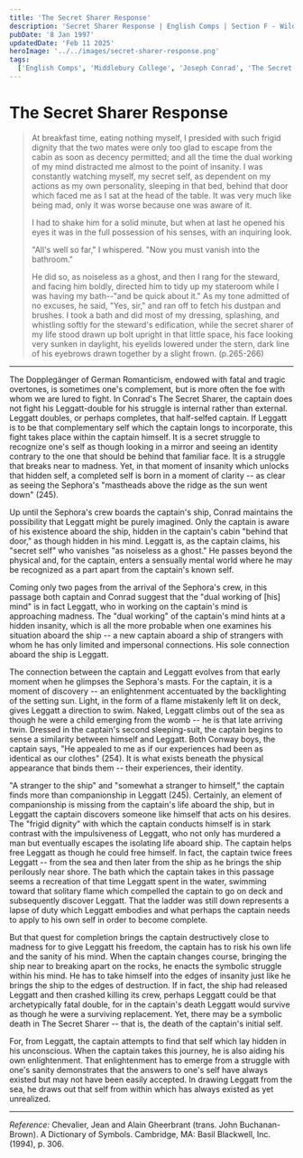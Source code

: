 ```yaml
---
title: 'The Secret Sharer Response'
description: 'Secret Sharer Response | English Comps | Section F - Wilders | 8 January 1997'
pubDate: '8 Jan 1997'
updatedDate: 'Feb 11 2025'
heroImage: '../../images/secret-sharer-response.png'
tags:
  ['English Comps', 'Middlebury College', 'Joseph Conrad', 'The Secret Sharer']
---
```


# The Secret Sharer Response

> At breakfast time, eating nothing myself, I presided with such frigid dignity that the two mates were only too glad to escape from the cabin as soon as decency permitted; and all the time the dual working of my mind distracted me almost to the point of insanity. I was constantly watching myself, my secret self, as dependent on my actions as my own personality, sleeping in that bed, behind that door which faced me as I sat at the head of the table. It was very much like being mad, only it was worse because one was aware of it.
>
> I had to shake him for a solid minute, but when at last he opened his eyes it was in the full possession of his senses, with an inquiring look.
>
> "All's well so far," I whispered. "Now you must vanish into the bathroom."
>
> He did so, as noiseless as a ghost, and then I rang for the steward, and facing him boldly, directed him to tidy up my stateroom while I was having my bath--"and be quick about it." As my tone admitted of no excuses, he said, "Yes, sir," and ran off to fetch his dustpan and brushes. I took a bath and did most of my dressing, splashing, and whistling softly for the steward's edification, while the secret sharer of my life stood drawn up bolt upright in that little space, his face looking very sunken in daylight, his eyelids lowered under the stern, dark line of his eyebrows drawn together by a slight frown. (p.265-266)

---

The Dopplegänger of German Romanticism, endowed with fatal and tragic overtones, is sometimes one's complement, but is more often the foe with whom we are lured to fight. In Conrad's The Secret Sharer, the captain does not fight his Leggatt-double for his struggle is internal rather than external. Leggatt doubles, or perhaps completes, that half-selfed captain. If Leggatt is to be that complementary self which the captain longs to incorporate, this fight takes place within the captain himself. It is a secret struggle to recognize one's self as though looking in a mirror and seeing an identity contrary to the one that should be behind that familiar face. It is a struggle that breaks near to madness. Yet, in that moment of insanity which unlocks that hidden self, a completed self is born in a moment of clarity -- as clear as seeing the Sephora's "mastheads above the ridge as the sun went down" (245).

Up until the Sephora's crew boards the captain's ship, Conrad maintains the possibility that Leggatt might be purely imagined. Only the captain is aware of his existence aboard the ship, hidden in the captain's cabin "behind that door," as though hidden in his mind. Leggatt is, as the captain claims, his "secret self" who vanishes "as noiseless as a ghost." He passes beyond the physical and, for the captain, enters a sensually mental world where he may be recognized as a part apart from the captain's known self.

Coming only two pages from the arrival of the Sephora's crew, in this passage both captain and Conrad suggest that the "dual working of [his] mind" is in fact Leggatt, who in working on the captain's mind is approaching madness. The "dual working" of the captain's mind hints at a hidden insanity, which is all the more probable when one examines his situation aboard the ship -- a new captain aboard a ship of strangers with whom he has only limited and impersonal connections. His sole connection aboard the ship is Leggatt.

The connection between the captain and Leggatt evolves from that early moment when he glimpses the Sephora's masts. For the captain, it is a moment of discovery -- an enlightenment accentuated by the backlighting of the setting sun. Light, in the form of a flame mistakenly left lit on deck, gives Leggatt a direction to swim. Naked, Leggatt climbs out of the sea as though he were a child emerging from the womb -- he is that late arriving twin. Dressed in the captain's second sleeping-suit, the captain begins to sense a similarity between himself and Leggatt. Both Conway boys, the captain says, "He appealed to me as if our experiences had been as identical as our clothes" (254). It is what exists beneath the physical appearance that binds them -- their experiences, their identity.

"A stranger to the ship" and "somewhat a stranger to himself," the captain finds more than companionship in Leggatt (245). Certainly, an element of companionship is missing from the captain's life aboard the ship, but in Leggatt the captain discovers someone like himself that acts on his desires. The "frigid dignity" with which the captain conducts himself is in stark contrast with the impulsiveness of Leggatt, who not only has murdered a man but eventually escapes the isolating life aboard ship. The captain helps free Leggatt as though he could free himself. In fact, the captain twice frees Leggatt -- from the sea and then later from the ship as he brings the ship perilously near shore. The bath which the captain takes in this passage seems a recreation of that time Leggatt spent in the water, swimming toward that solitary flame which compelled the captain to go on deck and subsequently discover Leggatt. That the ladder was still down represents a lapse of duty which Leggatt embodies and what perhaps the captain needs to apply to his own self in order to become complete.

But that quest for completion brings the captain destructively close to madness for to give Leggatt his freedom, the captain has to risk his own life and the sanity of his mind. When the captain changes course, bringing the ship near to breaking apart on the rocks, he enacts the symbolic struggle within his mind. He has to take himself into the edges of insanity just like he brings the ship to the edges of destruction. If in fact, the ship had released Leggatt and then crashed killing its crew, perhaps Leggatt could be that archetypically fatal double, for in the captain's death Leggatt would survive as though he were a surviving replacement. Yet, there may be a symbolic death in The Secret Sharer -- that is, the death of the captain's initial self.

For, from Leggatt, the captain attempts to find that self which lay hidden in his unconscious. When the captain takes this journey, he is also aiding his own enlightenment. That enlightenment has to emerge from a struggle with one's sanity demonstrates that the answers to one's self have always existed but may not have been easily accepted. In drawing Leggatt from the sea, he draws out that self from within which has always existed as yet unrealized.

---

_Reference:_
Chevalier, Jean and Alain Gheerbrant (trans. John Buchanan-Brown). A Dictionary of Symbols. Cambridge, MA: Basil Blackwell, Inc. (1994), p. 306.
